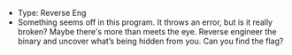 * Type: Reverse Eng
* Something seems off in this program. It throws an error, but is it really broken? Maybe there's more than meets the eye. Reverse engineer the binary and uncover what’s being hidden from you. Can you find the flag?
